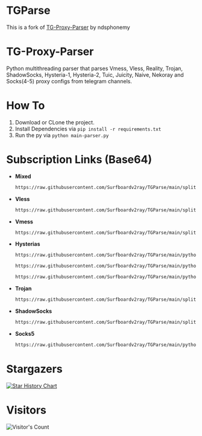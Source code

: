 # TGParse
This is a fork of [TG-Proxy-Parser](https://github.com/ndsphonemy/TG-Proxy-Parser) by ndsphonemy

# TG-Proxy-Parser
 Python multithreading parser that parses Vmess, Vless, Reality, Trojan, ShadowSocks, Hysteria-1, Hysteria-2, Tuic, Juicity, Naive, Nekoray and Socks(4-5) proxy configs from telegram channels.

# How To
1. Download or CLone the project.
2. Install Dependencies via  `pip install -r requirements.txt`
3. Run the py via `python main-parser.py`

# Subscription Links (Base64)
- **Mixed**
    ```bash
    https://raw.githubusercontent.com/Surfboardv2ray/TGParse/main/splitted/mixed
    ```
- **Vless**
    ```bash
    https://raw.githubusercontent.com/Surfboardv2ray/TGParse/main/splitted/vless
    ```
- **Vmess**
    ```bash
    https://raw.githubusercontent.com/Surfboardv2ray/TGParse/main/splitted/vmess
    ```
- **Hysterias**
    ```bash
    https://raw.githubusercontent.com/Surfboardv2ray/TGParse/main/python/hy2
    ```
     ```bash
    https://raw.githubusercontent.com/Surfboardv2ray/TGParse/main/python/hysteria2
    ```

     ```bash
    https://raw.githubusercontent.com/Surfboardv2ray/TGParse/main/python/hysteria
    ```
- **Trojan**
    ```bash
    https://raw.githubusercontent.com/Surfboardv2ray/TGParse/main/splitted/trojan
    ```
- **ShadowSocks**
    ```bash
    https://raw.githubusercontent.com/Surfboardv2ray/TGParse/main/splitted/ss
    ```
- **Socks5**
    ```bash
    https://raw.githubusercontent.com/Surfboardv2ray/TGParse/main/python/socks
    ```

# Stargazers
[![Star History Chart](https://api.star-history.com/svg?repos=Surfboardv2ray/TGParse&type=Date)](https://star-history.com/#Surfboardv2ray/TGParse&Date)

# Visitors
![Visitor's Count](https://profile-counter.glitch.me/Surfboardv2ray_TGParse/count.svg)
